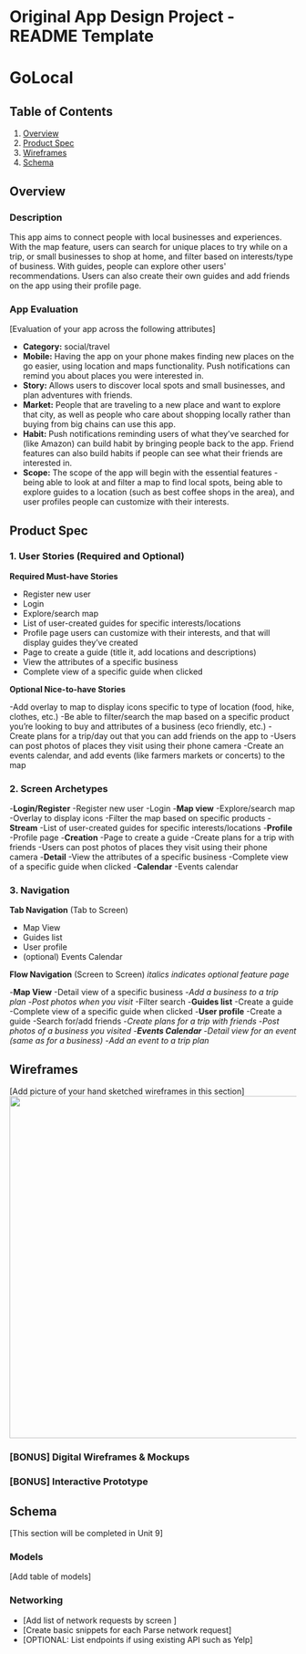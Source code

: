 Original App Design Project - README Template
===

# GoLocal

## Table of Contents
1. [Overview](#Overview)
1. [Product Spec](#Product-Spec)
1. [Wireframes](#Wireframes)
2. [Schema](#Schema)

## Overview
### Description
This app aims to connect people with local businesses and experiences. With the map feature, users can search for unique places to try while on a trip, or small businesses to shop at home, and filter based on interests/type of business. With guides, people can explore other users' recommendations. Users can also create their own guides and add friends on the app using their profile page.

### App Evaluation
[Evaluation of your app across the following attributes]
- **Category:** social/travel
- **Mobile:** Having the app on your phone makes finding new places on the go easier, using location and maps functionality. Push notifications can remind you about places you were interested in.
- **Story:** Allows users to discover local spots and small businesses, and plan adventures with friends.
- **Market:** People that are traveling to a new place and want to explore that city, as well as people who care about shopping locally rather than buying from big chains can use this app.
- **Habit:** Push notifications reminding users of what they’ve searched for (like Amazon) can build habit by bringing people back to the app. Friend features can also build habits if people can see what their friends are interested in.
- **Scope:** The scope of the app will begin with the essential features - being able to look at and filter a map to find local spots, being able to explore guides to a location (such as best coffee shops in the area), and user profiles people can customize with their interests.

## Product Spec

### 1. User Stories (Required and Optional)

**Required Must-have Stories**

- Register new user
- Login
- Explore/search map
- List of user-created guides for specific interests/locations
- Profile page users can customize with their interests, and that will display guides they’ve created
- Page to create a guide (title it, add locations and descriptions)
- View the attributes of a specific business
- Complete view of a specific guide when clicked

**Optional Nice-to-have Stories**

-Add overlay to map to display icons specific to type of location (food, hike, clothes, etc.)
-Be able to filter/search the map based on a specific product you’re looking to buy and attributes of a business (eco friendly, etc.)
-Create plans for a trip/day out that you can add friends on the app to
-Users can post photos of places they visit using their phone camera
-Create an events calendar, and add events (like farmers markets or concerts) to the map

### 2. Screen Archetypes 

-**Login/Register**
-Register new user
-Login
-**Map view**
-Explore/search map
-Overlay to display icons
-Filter the map based on specific products
-**Stream**
-List of user-created guides for specific interests/locations
-**Profile**
-Profile page
-**Creation**
-Page to create a guide
-Create plans for a trip with friends
-Users can post photos of places they visit using their phone camera
-**Detail**
-View the attributes of a specific business
-Complete view of a specific guide when clicked
-**Calendar**
-Events calendar

### 3. Navigation

**Tab Navigation** (Tab to Screen)

* Map View
* Guides list
* User profile
* (optional) Events Calendar

**Flow Navigation** (Screen to Screen)
*italics indicates optional feature page*

-**Map View**
-Detail view of a specific business
-*Add a business to a trip plan*
-*Post photos when you visit*
-Filter search
-**Guides list**
-Create a guide
-Complete view of a specific guide when clicked
-**User profile**
-Create a guide
-Search for/add friends
-*Create plans for a trip with friends*
-*Post photos of a business you visited*
-***Events Calendar***
-*Detail view for an event (same as for a business)*
-*Add an event to a trip plan*

## Wireframes
[Add picture of your hand sketched wireframes in this section]
<img src="YOUR_WIREFRAME_IMAGE_URL" width=600>

### [BONUS] Digital Wireframes & Mockups

### [BONUS] Interactive Prototype

## Schema 
[This section will be completed in Unit 9]
### Models
[Add table of models]
### Networking
- [Add list of network requests by screen ]
- [Create basic snippets for each Parse network request]
- [OPTIONAL: List endpoints if using existing API such as Yelp]

